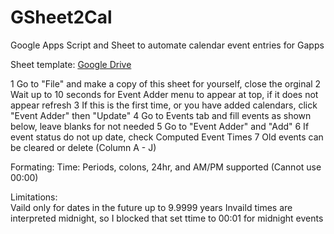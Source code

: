 # GSheet2Cal
Google Apps Script and Sheet to automate calendar event entries for Gapps

Sheet template: [Google Drive](https://docs.google.com/spreadsheets/d/1j-f_kFUFQCTCEqkbFa93dTgOheXQCJPSrpDk2H-Fh-o/edit?usp=sharing)

1	Go to "File" and make a copy of this sheet for yourself, close the orginal
2	Wait up to 10 seconds for Event Adder menu to appear at top, if it does not appear refresh
3	If this is the first time, or you have added calendars, click "Event Adder" then "Update"
4	Go to Events tab and fill events as shown below, leave blanks for not needed
5	Go to "Event Adder" and "Add"
6	If event status do not up date, check Computed Event Times
7	Old events can be cleared or delete (Column A - J)

Formating: 
Time: Periods, colons, 24hr, and AM/PM supported (Cannot use 00:00)

Limitations:	
	Vaild only for dates in the future up to 9.9999 years
	Invaild times are interpreted midnight, so I blocked that set ttime to 00:01 for midnight events
